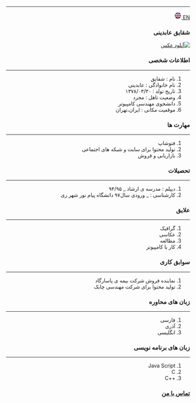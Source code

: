 
---
[EN](resume-EN.md)<a class="pt-trigger" href="resume-EN" data-animation="62"> <img src="img/en.png" width="20" height="20"/></a>

<style type="text/css">
body{
 direction:rtl;
}
</style>
### شقایق عابدینی
<a href="https://uupload.ir/view/z6vc_۲۰۲۰۱۱۲۲_۱۲۰۳۱۳.jpg" target="_blank"><img src="https://uupload.ir/files/z6vc_۲۰۲۰۱۱۲۲_۱۲۰۳۱۳_thumb.jpg" border="0" alt="آپلود عکس" /></a>

### اطلاعات شخصی

---
<ol>
 <li> نام : شقایق</li>
 <li> نام خانوادگی : عابدینی</li>
 <li> تاریخ تولد : ۱۳۷۸/۰۳/۳۰</li>
 <li> وضعیت تاهل : مجرد</li>
 <li> دانشجوی مهندسی کامپیوتر</li>
 <li> موقعیت مکانی : ایران،تهران</li>
</ol>


### مهارت ها

---
<ol>
 <li> فتوشاپ</li>
 <li> تولید محتوا برای سایت و شبکه های اجتماعی</li>
 <li> بازاریابی و فروش</li>
</ol>

### تحصیلات

---
<ol>
<li> دیپلم : مدرسه ی ارشاد
 _ ۹۴/۹۵</li>
<li> کارشناسی : 
 _ ورودی سال۹۷ دانشگاه پیام نور شهر ری</li>
</ol>

### علایق

---
<ol>
 <li> گرافیک</li>
 <li> عکاسی</li>
 <li> مطالعه</li>
 <li> کار با کامپیوتر</li>
</ol>

### سوابق کاری

---
<ol>
 <li> نماینده فروش شرکت بیمه ی پاسارگاد</li>
 <li> تولید محتوا برای شرکت مهندسی چابک</li>
</ol>

### زبان های محاوره

---
<ol>
 <li> فارسی</li>
 <li> آذری</li>
 <li> انگلیسی</li>
</ol>

### زبان های برنامه نویسی

---
<ol>
 <li> Java Script</li>
 <li> C</li>
 <li> ++C</li>
</ol>
 

### [تماس با من](shaghayegh9578@gmail.com)
